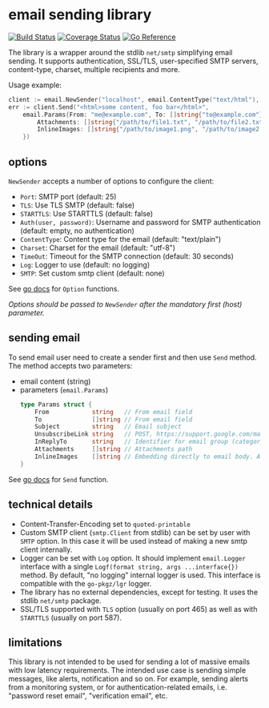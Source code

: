 # email sending library

[![Build Status](https://github.com/go-pkgz/email/workflows/build/badge.svg)](https://github.com/go-pkgz/email/actions) [![Coverage Status](https://coveralls.io/repos/github/go-pkgz/email/badge.svg?branch=master)](https://coveralls.io/github/go-pkgz/email?branch=master) [![Go Reference](https://pkg.go.dev/badge/github.com/go-pkgz/email.svg)](https://pkg.go.dev/github.com/go-pkgz/email)


The library is a wrapper around the stdlib `net/smtp` simplifying email sending. It supports authentication, SSL/TLS, 
user-specified SMTP servers, content-type, charset, multiple recipients and more.
    
Usage example:

```go
client := email.NewSender("localhost", email.ContentType("text/html"), email.Auth("user", "pass"))
err := client.Send("<html>some content, foo bar</html>", 
	email.Params{From: "me@example.com", To: []string{"to@example.com"}, Subject: "Hello world!", 
		Attachments: []string{"/path/to/file1.txt", "/path/to/file2.txt"}, 
		InlineImages: []string{"/path/to/image1.png", "/path/to/image2.png"},
	})
```

## options

`NewSender` accepts a number of options to configure the client:

- `Port`: SMTP port (default: 25)
- `TLS`: Use TLS SMTP (default: false)
- `STARTTLS`: Use STARTTLS (default: false)
- `Auth(user, password)`: Username and password for SMTP authentication (default: empty, no authentication)
- `ContentType`: Content type for the email (default: "text/plain")
- `Charset`: Charset for the email (default: "utf-8")
- `TimeOut`: Timeout for the SMTP connection (default: 30 seconds)
- `Log`: Logger to use (default: no logging)
- `SMTP`: Set custom smtp client (default: none)

See [go docs](https://pkg.go.dev/github.com/go-pkgz/email#Option) for `Option` functions.

_Options should be passed to `NewSender` after the mandatory first (host) parameter._

## sending email

To send email user need to create a sender first and then use `Send` method. The method accepts two parameters:

- email content (string)
- parameters (`email.Params`)
    ```go
    type Params struct {
        From            string   // From email field
        To              []string // From email field
        Subject         string   // Email subject
        UnsubscribeLink string   // POST, https://support.google.com/mail/answer/81126 -> "Use one-click unsubscribe"
        InReplyTo       string   // Identifier for email group (category), used for email grouping
        Attachments     []string // Attachments path
        InlineImages    []string // Embedding directly to email body. Autogenerated Content-Id (cid) equals to file name
    }
    ```

See [go docs](https://pkg.go.dev/github.com/go-pkgz/email#Sender.Send) for `Send` function.

## technical details

- Content-Transfer-Encoding set to `quoted-printable`
- Custom SMTP client (`smtp.Client` from stdlib) can be set by user with `SMTP` option. In this case it will be used instead of making a new smtp client internally.
- Logger can be set with `Log` option. It should implement `email.Logger` interface with a single `Logf(format string, args ...interface{})` method. By default, "no logging" internal logger is used. This interface is compatible with the `go-pkgz/lgr` logger.
- The library has no external dependencies, except for testing. It uses the stdlib `net/smtp` package.
- SSL/TLS supported with `TLS` option (usually on port 465) as well as with `STARTTLS` (usually on port 587).

## limitations

This library is not intended to be used for sending a lot of massive emails with 
low latency requirements. The intended use case is sending simple messages, like alerts, notification and so on.
For example, sending alerts from a monitoring system, or for authentication-related emails, i.e.  "password reset email", 
"verification email", etc.
